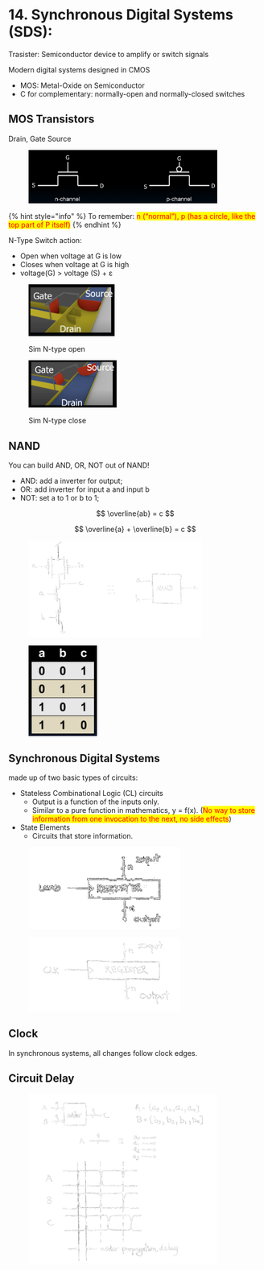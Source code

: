 # 14. Synchronous Digital Systems (SDS):

Trasister: Semiconductor device to amplify or switch signals

Modern digital systems designed in CMOS

* MOS: Metal-Oxide on Semiconductor
* C for complementary: normally-open and normally-closed switches

## MOS Transistors

Drain, Gate Source

<figure><img src=".gitbook/assets/image (134).png" alt="" width="375"><figcaption></figcaption></figure>

{% hint style="info" %}
To remember: <mark style="color:red;">n (“normal”), p (has a circle, like the top part of P itself)</mark>
{% endhint %}

N-Type Switch action:&#x20;

* Open when voltage at G is low&#x20;
* Closes when voltage at G is high&#x20;
* voltage(G) > voltage (S) + ε

<figure><img src=".gitbook/assets/image (1) (1) (1) (1) (1).png" alt="" width="171"><figcaption><p>Sim N-type open</p></figcaption></figure>

<figure><img src=".gitbook/assets/image (2) (1) (1).png" alt="" width="175"><figcaption><p>Sim N-type close</p></figcaption></figure>

## NAND

You can build AND, OR, NOT out of NAND!

* AND: add a inverter for output;
* OR: add inverter for input a and input b
* NOT: set a to 1 or b to 1;



$$
\overline{ab} = c
$$

$$
\overline{a} + \overline{b} = c
$$

<figure><img src=".gitbook/assets/image (4) (1) (1).png" alt="" width="344"><figcaption></figcaption></figure>

<figure><img src=".gitbook/assets/image (7) (1).png" alt="" width="136"><figcaption></figcaption></figure>



## Synchronous Digital Systems&#x20;

made up of two basic types of circuits:&#x20;

* Stateless Combinational Logic (CL) circuits&#x20;
  * Output is a function of the inputs only.&#x20;
  * Similar to a pure function in mathematics, y = f(x). (<mark style="color:red;">No way to store information from one invocation to the next, no side effects</mark>)&#x20;
* State Elements&#x20;
  * Circuits that store information.

<figure><img src=".gitbook/assets/image (5) (1).png" alt="" width="301"><figcaption></figcaption></figure>

<figure><img src=".gitbook/assets/image (6) (1).png" alt="" width="302"><figcaption></figcaption></figure>

## Clock

In synchronous systems, all changes follow clock edges.

## Circuit Delay

<figure><img src=".gitbook/assets/image (135).png" alt="" width="375"><figcaption></figcaption></figure>

